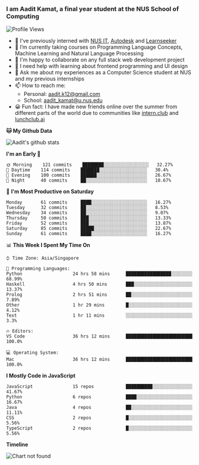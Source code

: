 ### I am Aadit Kamat, a final year student at the NUS School of Computing

![Profile Views](https://komarev.com/ghpvc/?username=aaditkamat)

- 🏢 I've previously interned with [NUS IT](https://nusit.nus.edu.sg/), [Autodesk](https://www.autodesk.com.sg/) and [Learnseeker](https://learnseeker.com/) 
- 🌱 I’m currently taking courses on Programming Language Concepts, Machine Learning and Natural Language Processing
- 👯 I'm happy to collaborate on any full stack web development project
- 🤔 I need help with learning about frontend programming and UI design
- 💬 Ask me about my experiences as a Computer Science student at NUS and my previous internships
- 📫 How to reach me: 
     - Personal: aadit.k12@gmail.com
     - School: aadit_kamat@u.nus.edu
- 😀 Fun fact: I have made new friends online over the summer from different parts of the world due to communities <t> like [intern.club](https://intern.club) and [lunchclub.ai](https://lunchclub.ai/)
     
**🐱 My Github Data**  
     
![Aadit's github stats](https://github-readme-stats.vercel.app/api?username=aaditkamat&count_private=true&show_icons=true)

<!--START_SECTION:waka-->
**I'm an Early 🐤** 

```text
🌞 Morning    121 commits    ████████░░░░░░░░░░░░░░░░░   32.27% 
🌆 Daytime    114 commits    ███████░░░░░░░░░░░░░░░░░░   30.4% 
🌃 Evening    100 commits    ██████░░░░░░░░░░░░░░░░░░░   26.67% 
🌙 Night      40 commits     ██░░░░░░░░░░░░░░░░░░░░░░░   10.67%

```
📅 **I'm Most Productive on Saturday** 

```text
Monday       61 commits     ████░░░░░░░░░░░░░░░░░░░░░   16.27% 
Tuesday      32 commits     ██░░░░░░░░░░░░░░░░░░░░░░░   8.53% 
Wednesday    34 commits     ██░░░░░░░░░░░░░░░░░░░░░░░   9.07% 
Thursday     50 commits     ███░░░░░░░░░░░░░░░░░░░░░░   13.33% 
Friday       52 commits     ███░░░░░░░░░░░░░░░░░░░░░░   13.87% 
Saturday     85 commits     █████░░░░░░░░░░░░░░░░░░░░   22.67% 
Sunday       61 commits     ████░░░░░░░░░░░░░░░░░░░░░   16.27%

```


📊 **This Week I Spent My Time On** 

```text
⌚︎ Time Zone: Asia/Singapore

💬 Programming Languages: 
Python                   24 hrs 58 mins      █████████████████░░░░░░░░   68.99% 
Haskell                  4 hrs 50 mins       ███░░░░░░░░░░░░░░░░░░░░░░   13.37% 
Prolog                   2 hrs 51 mins       ██░░░░░░░░░░░░░░░░░░░░░░░   7.89% 
Other                    1 hr 29 mins        █░░░░░░░░░░░░░░░░░░░░░░░░   4.12% 
Text                     1 hr 11 mins        ░░░░░░░░░░░░░░░░░░░░░░░░░   3.3%

🔥 Editors: 
VS Code                  36 hrs 12 mins      █████████████████████████   100.0%

💻 Operating System: 
Mac                      36 hrs 12 mins      █████████████████████████   100.0%

```

**I Mostly Code in JavaScript** 

```text
JavaScript               15 repos            ██████████░░░░░░░░░░░░░░░   41.67% 
Python                   6 repos             ████░░░░░░░░░░░░░░░░░░░░░   16.67% 
Java                     4 repos             ██░░░░░░░░░░░░░░░░░░░░░░░   11.11% 
CSS                      2 repos             █░░░░░░░░░░░░░░░░░░░░░░░░   5.56% 
TypeScript               2 repos             █░░░░░░░░░░░░░░░░░░░░░░░░   5.56%

```


**Timeline**

![Chart not found](https://github.com/aaditkamat/aaditkamat/blob/master/charts/bar_graph.png) 


<!--END_SECTION:waka-->

